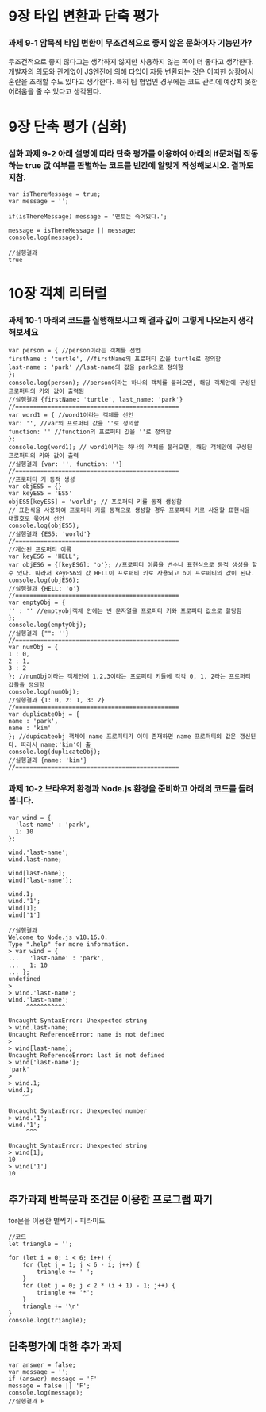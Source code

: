 # 9장 타입 변환과 단축 평가
### 과제 9-1 암묵적 타입 변환이 무조건적으로 좋지 않은 문화이자 기능인가?
무조건적으로 좋지 않다고는 생각하지 않지만 사용하지 않는 쪽이 더 좋다고 생각한다. 
개발자의 의도와 관계없이 JS엔진에 의해 타입이 자동 변환되는 것은 어떠한 상황에서 혼란을 초래할 수도 있다고 생각한다.
특히 팀 협업인 경우에는 코드 관리에 예상치 못한 어려움을 줄 수 있다고 생각된다.

# 9장 단축 평가 (심화)
### 심화 과제 9-2 아래 설명에 따라 단축 평가를 이용하여 아래의 if문처럼 작동하는 true 값 여부를 판별하는 코드를 빈칸에 알맞게 작성해보시오. 결과도 지참.
```JS
var isThereMessage = true;
var message = '';

if(isThereMessage) message = '멘토는 죽어있다.';

message = isThereMessage || message;
console.log(message);
```
```JS
//실행결과
true
```

# 10장 객체 리터럴 
### 과제 10-1 아래의 코드를 실행해보시고 왜 결과 값이 그렇게 나오는지 생각해보세요
```JS
var person = { //person이라는 객체를 선언
firstName : 'turtle', //firstName의 프로퍼티 값을 turtle로 정의함
last-name : 'park' //lsat-name의 값을 park으로 정의함
};
console.log(person); //person이라는 하나의 객체를 불러오면, 해당 객체안에 구성된 프로퍼티의 키와 값이 출력됨
//실행결과 {firstName: 'turtle', last_name: 'park'}
//==============================================
var word1 = { //word1이라는 객체를 선언
var: '', //var의 프로퍼티 값을 ''로 정의함
function: '' //function의 프로퍼티 값을 ''로 정의함
};
console.log(word1); // word1이라는 하나의 객체를 불러오면, 해당 객체안에 구성된 프로퍼티의 키와 값이 출력
//실행결과 {var: '', function: ''}
//==============================================
//프로퍼티 키 동적 생성
var objES5 = {}
var keyES5 = 'ES5'
objES5[keyES5] = 'world'; // 프로퍼티 키를 동적 생성함
// 표현식을 사용하여 프로퍼티 키를 동적으로 생성할 경우 프로퍼티 키로 사용할 표현식을 대괄호로 묶어서 선언
console.log(objES5);
//실행결과 {ES5: 'world'}
//==============================================
//계산된 프로퍼티 이름
var keyES6 = 'HELL'; 
var objES6 = {[keyES6]: 'o'}; //프로퍼티 이름을 변수나 표현식으로 동적 생성을 할 수 있다. 따라서 keyES6의 값 HELL이 프로퍼티 키로 사용되고 o이 프로퍼티의 값이 된다.
console.log(objES6);
//실행결과 {HELL: 'o'}
//==============================================
var emptyObj = {
'' : '' //emptyobj객체 안에는 빈 문자열을 프로퍼티 키와 프로퍼티 값으로 할당함
};
console.log(emptyObj);
//실행결과 {"": ''}
//==============================================
var numObj = {
1 : 0,
2 : 1,
3 : 2
}; //numObj이라는 객체안에 1,2,3이라는 프로퍼티 키들에 각각 0, 1, 2라는 프로퍼티 값들을 정의함
console.log(numObj);
//실행결과 {1: 0, 2: 1, 3: 2}
//==============================================
var duplicateObj = {
name : 'park',
name : 'kim'
}; //dupicateobj 객체에 name 프로퍼티가 이미 존재하면 name 프로퍼티의 값은 갱신된다. 따라서 name:'kim'이 출
console.log(duplicateObj);
//실행결과 {name: 'kim'}
//==============================================
```

### 과제 10-2 브라우저 환경과 Node.js 환경을 준비하고 아래의 코드를 돌려봅니다.
```JS
var wind = {
  'last-name' : 'park',
  1: 10
};

wind.'last-name';
wind.last-name;

wind[last-name];
wind['last-name'];

wind.1;
wind.'1';
wind[1];
wind['1']
```
```JS
//실행결과 
Welcome to Node.js v18.16.0.
Type ".help" for more information.
> var wind = {
...   'last-name' : 'park',
...   1: 10
... };
undefined
>
> wind.'last-name';
wind.'last-name';
     ^^^^^^^^^^^

Uncaught SyntaxError: Unexpected string
> wind.last-name;
Uncaught ReferenceError: name is not defined
>
> wind[last-name];
Uncaught ReferenceError: last is not defined
> wind['last-name'];
'park'
>
> wind.1;
wind.1;
    ^^

Uncaught SyntaxError: Unexpected number
> wind.'1';
wind.'1';
     ^^^

Uncaught SyntaxError: Unexpected string
> wind[1];
10
> wind['1']
10
```
## 추가과제 반복문과 조건문 이용한 프로그램 짜기
for문을 이용한 별찍기 - 피라미드
```JS
//코드
let triangle = '';

for (let i = 0; i < 6; i++) {
    for (let j = 1; j < 6 - i; j++) {
        triangle += ' ';
    }
    for (let j = 0; j < 2 * (i + 1) - 1; j++) {
        triangle += '*';
    }
    triangle += '\n'
}
console.log(triangle);
```

## 단축평가에 대한 추가 과제
```JS
var answer = false;
var message = '';
if (answer) message = 'F'
message = false || 'F';
console.log(message);
//실행결과 F
```
